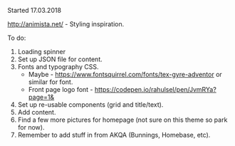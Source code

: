 Started 17.03.2018

http://animista.net/ - Styling inspiration.

To do:

1. Loading spinner
2. Set up JSON file for content.
3. Fonts and typography CSS. 
      - Maybe - https://www.fontsquirrel.com/fonts/tex-gyre-adventor or similar for font.
      - Front page logo font - https://codepen.io/rahulsel/pen/JvmRYa?page=1&
4. Set up re-usable components (grid and title/text).
5. Add content.
6. Find a few more pictures for homepage (not sure on this theme so park for now).
7. Remember to add stuff in from AKQA (Bunnings, Homebase, etc).
